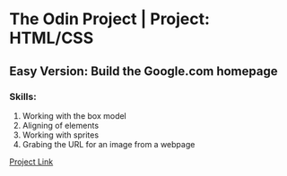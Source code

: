 
# The Odin Project | Project: HTML/CSS

## Easy Version: Build the Google.com homepage

### Skills:
1. Working with the box model
2. Aligning of elements
3. Working with sprites
4. Grabing the URL for an image from a webpage

[Project Link](http://www.theodinproject.com/courses/web-development-101/lessons/html-css)

